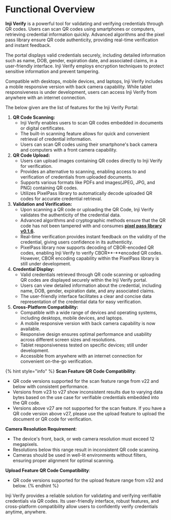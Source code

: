 # Functional Overview

**Inji Verify** is a powerful tool for validating and verifying credentials through QR codes. Users can scan QR codes using smartphones or computers, retrieving credential information quickly. Advanced algorithms and the pixel pass library ensure QR code authenticity, providing real-time verification and instant feedback.

The portal displays valid credentials securely, including detailed information such as name, DOB, gender, expiration date, and associated claims, in a user-friendly interface. Inji Verify employs encryption techniques to protect sensitive information and prevent tampering.

Compatible with desktops, mobile devices, and laptops, Inji Verify includes a mobile responsive version with back camera capability. While tablet responsiveness is under development, users can access Inji Verify from anywhere with an internet connection.

The below given are the list of features for the Inji Verify Portal:

1. **QR Code Scanning:**
   * Inji Verify enables users to scan QR codes embedded in documents or digital certificates.
   * The built-in scanning feature allows for quick and convenient retrieval of credential information.
   * Users can scan QR codes using their smartphone's back camera and computers with a front camera capability.
2. **QR Code Upload:**
   * Users can upload images containing QR codes directly to Inji Verify for verification.
   * Provides an alternative to scanning, enabling access to and verification of credentials from uploaded documents.
   * Supports various formats like PDFs and images(JPEG, JPG, and PNG) containing QR codes.
   * Utilizes PixelPass library to automatically decode uploaded QR codes for accurate credential retrieval.
3. **Validation and Verification:**
   * Upon scanning a QR code or uploading the QR Code, Inji Verify validates the authenticity of the credential data.
   * Advanced algorithms and cryptographic methods ensure that the QR code has not been tampered with and consumes [**pixel pass library v0.1.6**](https://www.npmjs.com/package/@mosip/pixelpass/v/0.1.6)**.**
   * Real-time verification provides instant feedback on the validity of the credential, giving users confidence in its authenticity.
   * PixelPass library now supports decoding of CBOR-encoded QR codes, enabling Inji Verify to verify CBOR**-**encoded QR codes. However, CBOR encoding capability within the PixelPass library is still under development.
4. **Credential Display:**
   * Valid credentials retrieved through QR code scanning or uploading QR codes are displayed securely within the Inji Verify portal.
   * Users can view detailed information about the credential, including name, DOB, gender, expiration date, and any associated claims.
   * The user-friendly interface facilitates a clear and concise data representation of the credential data for easy verification.
5. **Cross-Platform Compatibility:**
   * Compatible with a wide range of devices and operating systems, including desktops, mobile devices, and laptops.
   * A mobile responsive version with back camera capability is now available.
   * Responsive design ensures optimal performance and usability across different screen sizes and resolutions.
   * Tablet responsiveness tested on specific devices; still under development.
   * Accessible from anywhere with an internet connection for convenient on-the-go verification.

{% hint style="info" %}
**Scan Feature QR Code Compatibility**:

* QR code versions supported for the scan feature range from v22 and below with consistent performance.
* Versions from v23 to v27 show inconsistent results due to varying data bytes based on the use case for verifiable credentials embedded into the QR code.
* Versions above v27 are not supported for the scan feature. If you have a QR code version above v27, please use the upload feature to upload the document or QR code for verification.

**Camera Resolution Requirement**:

* The device's front, back, or web camera resolution must exceed 12 megapixels.
* Resolutions below this range result in inconsistent QR code scanning.
* Cameras should be used in well-lit environments without filters, ensuring proper alignment for optimal scanning.

**Upload Feature QR Code Compatibility**:

* QR code versions supported for the upload feature range from v32 and below.
{% endhint %}

Inji Verify provides a reliable solution for validating and verifying verifiable credentials via QR codes. Its user-friendly interface, robust features, and cross-platform compatibility allow users to confidently verify credentials anytime, anywhere.
